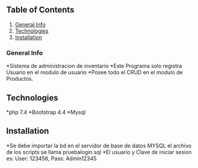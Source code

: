 ## Table of Contents
1. [General Info](#general-info)
2. [Technologies](#technologies)
3. [Installation](#installation)
### General Info
*Sistema de administracion de inventario
*Este Programa solo registra Usuario en el modulo de usuario
*Posee todo el CRUD en el modulo de Productos.

## Technologies
*php 7.4
*Bootstrap 4.4
*Mysql
## Installation
*Se debe importar la bd en el servidor de base de datos MYSQL el archivo de los scripts se llama pruebalogin.sql
*El usuario y Clave de iniciar sesion es:  User: 123456, Pass: Admin12345

